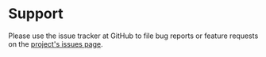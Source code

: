 # Support

Please use the issue tracker at GitHub to file bug reports or feature requests 
on the [project's issues page](https://github.com/pepkit/ubiquerg/issues).

